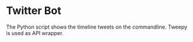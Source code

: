 # Twitter Bot
The Python script shows the timeline tweets on the commandline.
Tweepy is used as API wrapper.